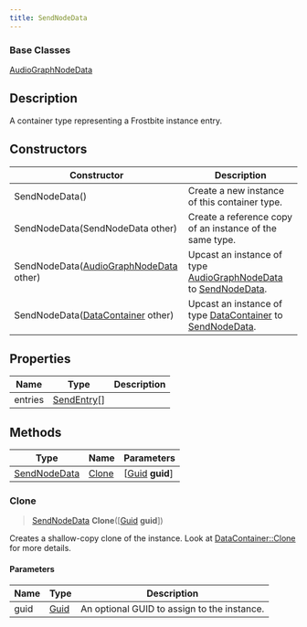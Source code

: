 ```yaml
---
title: SendNodeData
---
```

### Base Classes

[AudioGraphNodeData](AudioGraphNodeData)

## Description

A container type representing a Frostbite instance entry.

## Constructors

| Constructor                                                             | Description                                                                                                     |
| ----------------------------------------------------------------------- | --------------------------------------------------------------------------------------------------------------- |
| SendNodeData()                                                          | Create a new instance of this container type.                                                                   |
| SendNodeData(SendNodeData other)                                        | Create a reference copy of an instance of the same type.                                                        |
| SendNodeData([AudioGraphNodeData](AudioGraphNodeData) other)            | Upcast an instance of type [AudioGraphNodeData](AudioGraphNodeData) to [SendNodeData](SendNodeData).            |
| SendNodeData([DataContainer](/vext/ref/shared/class/datacontainer) other) | Upcast an instance of type [DataContainer](/vext/ref/shared/class/datacontainer) to [SendNodeData](SendNodeData). |

## Properties

| Name    | Type                       | Description |
| ------- | -------------------------- | ----------- |
| entries | [SendEntry](SendEntry)\[\] |             |

## Methods

| Type                         | Name            | Parameters                                     |
| ---------------------------- | --------------- | ---------------------------------------------- |
| [SendNodeData](SendNodeData) | [Clone](#clone) | \[[Guid](/vext/ref/shared/class/guid) **guid**\] |

### Clone

> [SendNodeData](SendNodeData) **Clone**(\[[Guid](/vext/ref/shared/class/guid) **guid**\])

Creates a shallow-copy clone of the instance. Look at [DataContainer::Clone](/vext/ref/shared/class/datacontainer#clone) for more details.

#### Parameters

| Name | Type         | Description                                 |
| ---- | ------------ | ------------------------------------------- |
| guid | [Guid](Guid) | An optional GUID to assign to the instance. |
